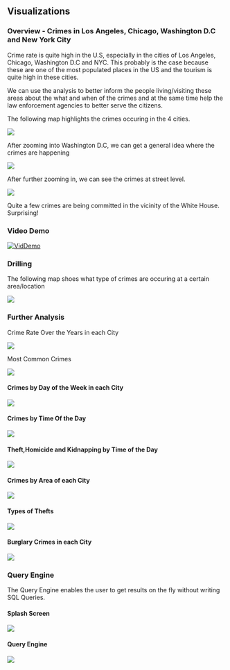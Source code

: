 ## Visualizations

### Overview - Crimes in Los Angeles, Chicago, Washington D.C and New York City

Crime rate is quite high in the U.S, especially in the cities of Los Angeles, Chicago, Washington D.C and NYC. This probably is the case because these are one of the most populated places in the US and the tourism is quite high in these cities. 

We can use the analysis to better inform the people living/visiting these areas about the what and when of the crimes and at the same time help the law enforcement agencies to better serve the citizens.

The following map highlights the crimes occuring in the 4 cities. 

![](/viz/FullMap.PNG)

After zooming into Washington D.C, we can get a general idea where the crimes are happening

![](/viz/Crimes-DC.PNG)

After further zooming in, we can see the crimes at street level. 

![](https://github.com/sachalrana/Criminology/blob/master/viz/Crimes-DC_Detailed.PNG)

Quite a few crimes are being committed in the vicinity of the White House. Surprising!

### Video Demo
[![VidDemo](/viz/cap1.PNG)](https://www.youtube.com/watch?v=4qBiBON2DwY)


### Drilling
The following map shoes what type of crimes are occuring at a certain area/location

![](/viz/Crimes-DC_Drilled.PNG)

### Further Analysis
Crime Rate Over the Years in each City

![](/viz/YearlyCrimes.png)

Most Common Crimes

![](/viz/MostCommonCrimes.png)

#### Crimes by Day of the Week in each City

![](/viz/CrimesByDay.png)

#### Crimes by Time Of the Day

![](/viz/CrimesByTOD.png)


#### Theft,Homicide and Kidnapping by Time of the Day

![](/viz/THKtod.png)


#### Crimes by Area of each City

![](/viz/CrimeByAreas.png)

#### Types of Thefts

![](/viz/TheftSubtypes.png)

#### Burglary Crimes in each City

![](/viz/BurglaryTopCity.png)


### Query Engine
The Query Engine enables the user to get results on the fly without writing SQL Queries. 

#### Splash Screen

![](/viz/LogoWithNames.jpg)

#### Query Engine

![](/viz/QueryEngine.PNG)


